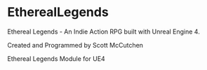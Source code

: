 # EtherealLegends
Ethereal Legends - An Indie Action RPG built with Unreal Engine 4.

Created and Programmed by Scott McCutchen

Ethereal Legends Module for UE4
